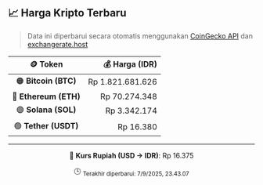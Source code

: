 

<!-- HARGA_KRIPTO -->
## 📈 Harga Kripto Terbaru

> Data ini diperbarui secara otomatis menggunakan [CoinGecko API](https://www.coingecko.com/) dan [exchangerate.host](https://exchangerate.host/)

<div align="center">

| 🪙 Token | 💰 Harga (IDR) |
|:------:|---------------:|
| 🟠 **Bitcoin (BTC)**   | Rp 1.821.681.626 |
| 🔵 **Ethereum (ETH)**  | Rp 70.274.348 |
| 🟣 **Solana (SOL)**    | Rp 3.342.174 |
| 🟢 **Tether (USDT)**   | Rp 16.380 |

---

💱 **Kurs Rupiah (USD → IDR)**: Rp 16.375

🕒 <sub>Terakhir diperbarui: 7/9/2025, 23.43.07</sub>

</div>
<!-- /HARGA_KRIPTO -->